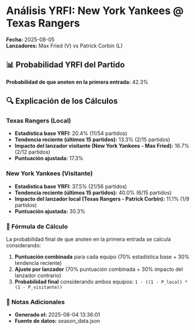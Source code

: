 # Análisis YRFI: New York Yankees @ Texas Rangers

**Fecha:** 2025-08-05  
**Lanzadores:** Max Fried (V) vs Patrick Corbin (L)

## 📊 Probabilidad YRFI del Partido

**Probabilidad de que anoten en la primera entrada:** 42.3%

## 🔍 Explicación de los Cálculos

### Texas Rangers (Local)
- **Estadística base YRFI:** 20.4% (11/54 partidos)
- **Tendencia reciente (últimos 15 partidos):** 13.3% (2/15 partidos)
- **Impacto del lanzador visitante (New York Yankees - Max Fried):** 16.7% (2/12 partidos)
- **Puntuación ajustada:** 17.3%

### New York Yankees (Visitante)
- **Estadística base YRFI:** 37.5% (21/56 partidos)
- **Tendencia reciente (últimos 15 partidos):** 40.0% (6/15 partidos)
- **Impacto del lanzador local (Texas Rangers - Patrick Corbin):** 11.1% (1/9 partidos)
- **Puntuación ajustada:** 30.3%

### 📝 Fórmula de Cálculo

La probabilidad final de que anoten en la primera entrada se calcula considerando:
1. **Puntuación combinada** para cada equipo (70% estadística base + 30% tendencia reciente)
2. **Ajuste por lanzador** (70% puntuación combinada + 30% impacto del lanzador contrario)
3. **Probabilidad final** considerando ambos equipos: `1 - ((1 - P_local) * (1 - P_visitante))`

### 📌 Notas Adicionales

- **Generado el:** 2025-08-04 13:36:01
- **Fuente de datos:** season_data.json

